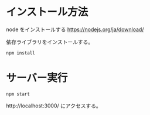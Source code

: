 # インストール方法

node をインストールする
https://nodejs.org/ja/download/

依存ライブラリをインストールする。
```
npm install
```

# サーバー実行

```
npm start
```

http://localhost:3000/ にアクセスする。